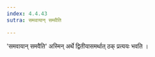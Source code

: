 ```yaml
---
index: 4.4.43
sutra: समवायान् समवैति

---
```

'समवायान् समवैति' अस्मिन् अर्थे द्वितीयासमर्थात् ठक् प्रत्ययः भवति । 